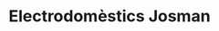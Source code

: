 ---
title: "Electrodomèstics Josman"
url: /borriana-burriana/electrodomestics-josman/
shop: aparato
---